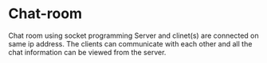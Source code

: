 # Chat-room
Chat room using socket programming
Server and clinet(s) are connected on same ip address. The clients can communicate with each other and all the chat information can be viewed from the server. 
